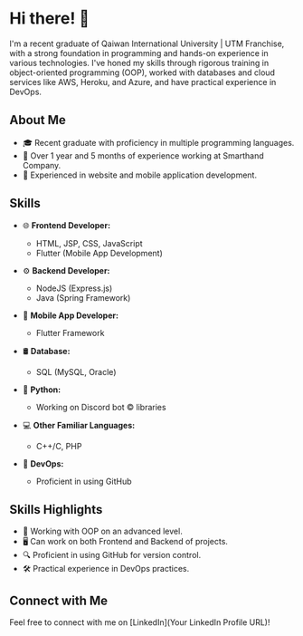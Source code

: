 # Hi there! 👋

I'm a recent graduate of Qaiwan International University | UTM Franchise, with a strong foundation in programming and hands-on experience in various technologies. I've honed my skills through rigorous training in object-oriented programming (OOP), worked with databases and cloud services like AWS, Heroku, and Azure, and have practical experience in DevOps.

## About Me

- 🎓 Recent graduate with proficiency in multiple programming languages.
- 💼 Over 1 year and 5 months of experience working at Smarthand Company.
- 🚀 Experienced in website and mobile application development.

## Skills

- 🌐 **Frontend Developer:**
  - HTML, JSP, CSS, JavaScript
  - Flutter (Mobile App Development)

- ⚙️ **Backend Developer:**
  - NodeJS (Express.js)
  - Java (Spring Framework)

- 📱 **Mobile App Developer:**
  - Flutter Framework

- 🛢️ **Database:**
  - SQL (MySQL, Oracle)

- 🐍 **Python:**
  - Working on Discord bot © libraries

- 💻 **Other Familiar Languages:**
  - C++/C, PHP

- 🚀 **DevOps:**
  - Proficient in using GitHub

## Skills Highlights

- 🔗 Working with OOP on an advanced level.
- 🖥️ Can work on both Frontend and Backend of projects.
- 🔍 Proficient in using GitHub for version control.
- 🛠️ Practical experience in DevOps practices.

## Connect with Me

Feel free to connect with me on [LinkedIn](Your LinkedIn Profile URL)!

